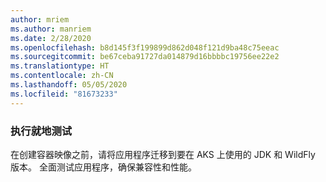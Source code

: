 ```yaml
---
author: mriem
ms.author: manriem
ms.date: 2/28/2020
ms.openlocfilehash: b8d145f3f199899d862d048f121d9ba48c75eeac
ms.sourcegitcommit: be67ceba91727da014879d16bbbbc19756ee22e2
ms.translationtype: HT
ms.contentlocale: zh-CN
ms.lasthandoff: 05/05/2020
ms.locfileid: "81673233"
---
```

### <a name="perform-in-place-testing"></a>执行就地测试

在创建容器映像之前，请将应用程序迁移到要在 AKS 上使用的 JDK 和 WildFly 版本。 全面测试应用程序，确保兼容性和性能。
